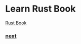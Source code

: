 # Learn Rust Book
[Rust Book](https://doc.rust-lang.org/book/)


### [next](https://doc.rust-lang.org/book/ch14-00-more-about-cargo.html)
